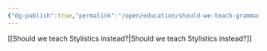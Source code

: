 ```yaml
---
{"dg-publish":true,"permalink":"/open/education/should-we-teach-grammar/","dgHomeLink":true,"dgPassFrontmatter":false,"dgShowBacklinks":false,"dgShowLocalGraph":false,"dgShowInlineTitle":false}
---
```



[[Should we teach Stylistics instead?|Should we teach Stylistics instead?]]
